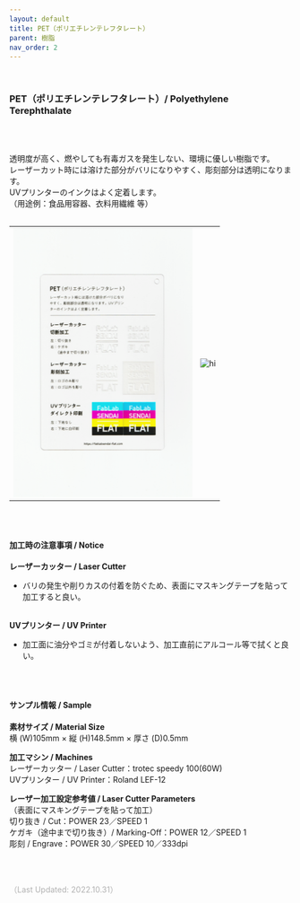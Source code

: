 ```yaml
---
layout: default
title: PET（ポリエチレンテレフタレート）
parent: 樹脂
nav_order: 2
---
```


<br>

### PET（ポリエチレンテレフタレート）/ Polyethylene Terephthalate

<br><br>

透明度が高く、燃やしても有毒ガスを発生しない、環境に優しい樹脂です。<br>
レーザーカット時には溶けた部分がバリになりやすく、彫刻部分は透明になります。<br>
UVプリンターのインクはよく定着します。<br>
（用途例：食品用容器、衣料用繊維 等）
<br>
<br>

<table>
<tr style="border:none;">
<td style="border:none;"><img src="assets/07_PET_1.png" width="320" alt="hi" class="inline"/></td>
<td style="border:none;"><img src="assets/07_PET_2.png" width="320" alt="hi" class="inline"/></td>
</tr>
</table>

<br><br>


#### 加工時の注意事項 / Notice

**レーザーカッター / Laser Cutter**
<br>
* バリの発生や削りカスの付着を防ぐため、表面にマスキングテープを貼って加工すると良い。<br><br>

**UVプリンター / UV Printer**
<br>
* 加工面に油分やゴミが付着しないよう、加工直前にアルコール等で拭くと良い。<br>

<br><br>

#### サンプル情報 / Sample

**素材サイズ / Material Size**<br>
横 (W)105mm × 縦 (H)148.5mm × 厚さ (D)0.5mm<br>

**加工マシン / Machines**<br>
レーザーカッター / Laser Cutter：trotec speedy 100(60W)<br>
UVプリンター / UV Printer：Roland LEF-12<br>

**レーザー加工設定参考値 / Laser Cutter Parameters**<br>
（表面にマスキングテープを貼って加工）<br>
切り抜き / Cut：POWER 23／SPEED 1<br>
ケガキ（途中まで切り抜き）/ Marking-Off：POWER 12／SPEED 1<br>
彫刻 / Engrave：POWER 30／SPEED 10／333dpi<br>

<br><br>

<span style="color: #B2B2B2; ">
（Last Updated: 2022.10.31）
</span>
